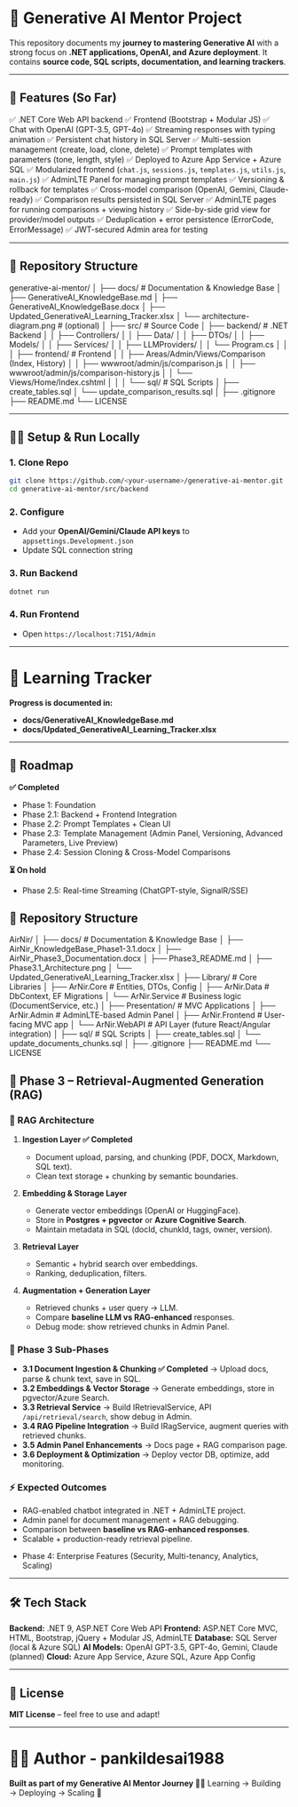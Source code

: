 # 🚀 Generative AI Mentor Project

This repository documents my **journey to mastering Generative AI** with a strong focus on **.NET applications, OpenAI, and Azure deployment**.
It contains **source code, SQL scripts, documentation, and learning trackers**.

---

## 📌 Features (So Far)

✅ .NET Core Web API backend
✅ Frontend (Bootstrap + Modular JS)
✅ Chat with OpenAI (GPT-3.5, GPT-4o)
✅ Streaming responses with typing animation
✅ Persistent chat history in SQL Server
✅ Multi-session management (create, load, clone, delete)
✅ Prompt templates with parameters (tone, length, style)
✅ Deployed to Azure App Service + Azure SQL
✅ Modularized frontend (`chat.js`, `sessions.js`, `templates.js`, `utils.js`, `main.js`)
✅ AdminLTE Panel for managing prompt templates
✅ Versioning & rollback for templates
✅ Cross-model comparison (OpenAI, Gemini, Claude-ready)
✅ Comparison results persisted in SQL Server
✅ AdminLTE pages for running comparisons + viewing history
✅ Side-by-side grid view for provider/model outputs
✅ Deduplication + error persistence (ErrorCode, ErrorMessage)
✅ JWT-secured Admin area for testing

---

## 📂 Repository Structure

generative-ai-mentor/
│
├── docs/ # Documentation & Knowledge Base
│ ├── GenerativeAI\_KnowledgeBase.md
│ ├── GenerativeAI\_KnowledgeBase.docx
│ ├── Updated\_GenerativeAI\_Learning\_Tracker.xlsx
│ └── architecture-diagram.png # (optional)
│
├── src/ # Source Code
│ ├── backend/ # .NET Backend
│ │ ├── Controllers/
│ │ ├── Data/
│ │ ├── DTOs/
│ │ ├── Models/
│ │ ├── Services/
│ │ ├── LLMProviders/
│ │ └── Program.cs
│ │
│ ├── frontend/ # Frontend
│ │ ├── Areas/Admin/Views/Comparison (Index, History)
│ │ ├── wwwroot/admin/js/comparison.js
│ │ ├── wwwroot/admin/js/comparison-history.js
│ │ └── Views/Home/Index.cshtml
│ │
│ └── sql/ # SQL Scripts
│ ├── create\_tables.sql
│ └── update\_comparison\_results.sql
│
├── .gitignore
├── README.md
└── LICENSE

---

## 🧑‍💻 Setup & Run Locally

### 1. Clone Repo

```bash
git clone https://github.com/<your-username>/generative-ai-mentor.git
cd generative-ai-mentor/src/backend
```

### 2. Configure

* Add your **OpenAI/Gemini/Claude API keys** to `appsettings.Development.json`
* Update SQL connection string

### 3. Run Backend

```bash
dotnet run
```

### 4. Run Frontend

* Open `https://localhost:7151/Admin`

---

# 📖 Learning Tracker

**Progress is documented in:**

* **docs/GenerativeAI\_KnowledgeBase.md**
* **docs/Updated\_GenerativeAI\_Learning\_Tracker.xlsx**

---

## 🎯 Roadmap

**✅ Completed**

* Phase 1: Foundation
* Phase 2.1: Backend + Frontend Integration
* Phase 2.2: Prompt Templates + Clean UI
* Phase 2.3: Template Management (Admin Panel, Versioning, Advanced Parameters, Live Preview)
* Phase 2.4: Session Cloning & Cross-Model Comparisons

**⏳ On hold**

* Phase 2.5: Real-time Streaming (ChatGPT-style, SignalR/SSE)

## 📂 Repository Structure

AirNir/
│
├── docs/ # Documentation & Knowledge Base
│   ├── AirNir_KnowledgeBase_Phase1-3.1.docx
│   ├── AirNir_Phase3_Documentation.docx
│   ├── Phase3_README.md
│   ├── Phase3.1_Architecture.png
│   └── Updated_GenerativeAI_Learning_Tracker.xlsx
│
├── Library/ # Core Libraries
│   ├── ArNir.Core     # Entities, DTOs, Config
│   ├── ArNir.Data     # DbContext, EF Migrations
│   └── ArNir.Service  # Business logic (DocumentService, etc.)
│
├── Presentation/ # MVC Applications
│   ├── ArNir.Admin    # AdminLTE-based Admin Panel
│   ├── ArNir.Frontend # User-facing MVC app
│   └── ArNir.WebAPI   # API Layer (future React/Angular integration)
│
├── sql/ # SQL Scripts
│   ├── create_tables.sql
│   └── update_documents_chunks.sql
│
├── .gitignore
├── README.md
└── LICENSE

## 🚀 Phase 3 – Retrieval-Augmented Generation (RAG)

### 🔹 RAG Architecture
1. **Ingestion Layer ✅ Completed** 
   - Document upload, parsing, and chunking (PDF, DOCX, Markdown, SQL text).
   - Clean text storage + chunking by semantic boundaries.

2. **Embedding & Storage Layer**
   - Generate vector embeddings (OpenAI or HuggingFace).
   - Store in **Postgres + pgvector** or **Azure Cognitive Search**.
   - Maintain metadata in SQL (docId, chunkId, tags, owner, version).

3. **Retrieval Layer**
   - Semantic + hybrid search over embeddings.
   - Ranking, deduplication, filters.

4. **Augmentation + Generation Layer**
   - Retrieved chunks + user query → LLM.
   - Compare **baseline LLM vs RAG-enhanced** responses.
   - Debug mode: show retrieved chunks in Admin Panel.

### 🔄 Phase 3 Sub-Phases
- **3.1 Document Ingestion & Chunking ✅ Completed** → Upload docs, parse & chunk text, save in SQL.
- **3.2 Embeddings & Vector Storage** → Generate embeddings, store in pgvector/Azure Search.
- **3.3 Retrieval Service** → Build IRetrievalService, API `/api/retrieval/search`, show debug in Admin.
- **3.4 RAG Pipeline Integration** → Build IRagService, augment queries with retrieved chunks.
- **3.5 Admin Panel Enhancements** → Docs page + RAG comparison page.
- **3.6 Deployment & Optimization** → Deploy vector DB, optimize, add monitoring.

### ⚡ Expected Outcomes
- RAG-enabled chatbot integrated in .NET + AdminLTE project.
- Admin panel for document management + RAG debugging.
- Comparison between **baseline vs RAG-enhanced responses**.
- Scalable + production-ready retrieval pipeline.

* Phase 4: Enterprise Features (Security, Multi-tenancy, Analytics, Scaling)

---

## 🛠️ Tech Stack

**Backend:** .NET 9, ASP.NET Core Web API
**Frontend:** ASP.NET Core MVC, HTML, Bootstrap, jQuery + Modular JS, AdminLTE
**Database:** SQL Server (local & Azure SQL)
**AI Models:** OpenAI GPT-3.5, GPT-4o, Gemini, Claude (planned)
**Cloud:** Azure App Service, Azure SQL, Azure App Config

---

## 📌 License

**MIT License** – feel free to use and adapt!

---

# 👨‍🏫 Author - pankildesai1988

**Built as part of my Generative AI Mentor Journey 🧑‍💻**
Learning → Building → Deploying → Scaling 🚀
